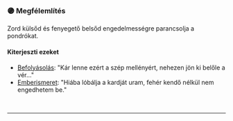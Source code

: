 ### 🟣 Megfélemlítés

Zord külsőd és fenyegető belsőd engedelmességre parancsolja a pondrókat.

#### Kiterjeszti ezeket

- [Befolyásolás](../kepzettsegek.primer.altalanos/befolyasolas.md): "Kár lenne ezért a szép mellényért, nehezen jön ki belőle a vér..."
- [Emberismeret](../kepzettsegek.primer.altalanos/emberismeret.md): "Hiába lóbálja a kardját uram, fehér kendő nélkül nem engedhetem be."

<br />

---
